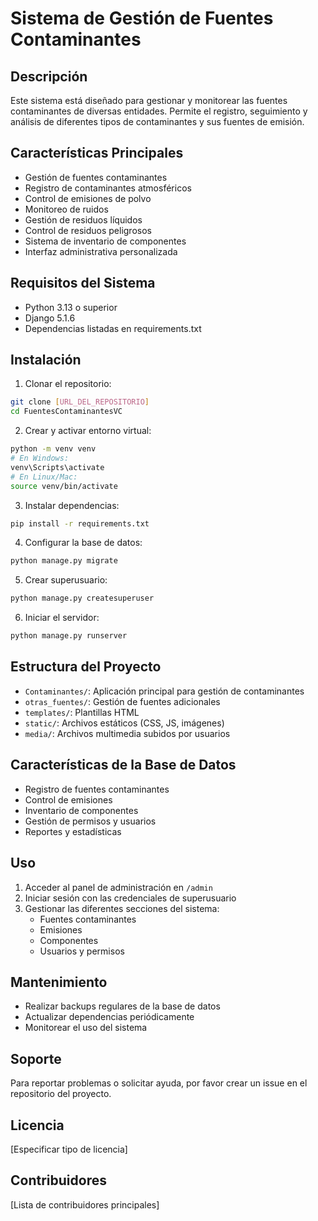 # Sistema de Gestión de Fuentes Contaminantes

## Descripción
Este sistema está diseñado para gestionar y monitorear las fuentes contaminantes de diversas entidades. Permite el registro, seguimiento y análisis de diferentes tipos de contaminantes y sus fuentes de emisión.

## Características Principales
- Gestión de fuentes contaminantes
- Registro de contaminantes atmosféricos
- Control de emisiones de polvo
- Monitoreo de ruidos
- Gestión de residuos líquidos
- Control de residuos peligrosos
- Sistema de inventario de componentes
- Interfaz administrativa personalizada

## Requisitos del Sistema
- Python 3.13 o superior
- Django 5.1.6
- Dependencias listadas en requirements.txt

## Instalación

1. Clonar el repositorio:
```bash
git clone [URL_DEL_REPOSITORIO]
cd FuentesContaminantesVC
```

2. Crear y activar entorno virtual:
```bash
python -m venv venv
# En Windows:
venv\Scripts\activate
# En Linux/Mac:
source venv/bin/activate
```

3. Instalar dependencias:
```bash
pip install -r requirements.txt
```

4. Configurar la base de datos:
```bash
python manage.py migrate
```

5. Crear superusuario:
```bash
python manage.py createsuperuser
```

6. Iniciar el servidor:
```bash
python manage.py runserver
```

## Estructura del Proyecto
- `Contaminantes/`: Aplicación principal para gestión de contaminantes
- `otras_fuentes/`: Gestión de fuentes adicionales
- `templates/`: Plantillas HTML
- `static/`: Archivos estáticos (CSS, JS, imágenes)
- `media/`: Archivos multimedia subidos por usuarios

## Características de la Base de Datos
- Registro de fuentes contaminantes
- Control de emisiones
- Inventario de componentes
- Gestión de permisos y usuarios
- Reportes y estadísticas

## Uso
1. Acceder al panel de administración en `/admin`
2. Iniciar sesión con las credenciales de superusuario
3. Gestionar las diferentes secciones del sistema:
   - Fuentes contaminantes
   - Emisiones
   - Componentes
   - Usuarios y permisos

## Mantenimiento
- Realizar backups regulares de la base de datos
- Actualizar dependencias periódicamente
- Monitorear el uso del sistema

## Soporte
Para reportar problemas o solicitar ayuda, por favor crear un issue en el repositorio del proyecto.

## Licencia
[Especificar tipo de licencia]

## Contribuidores
[Lista de contribuidores principales] 